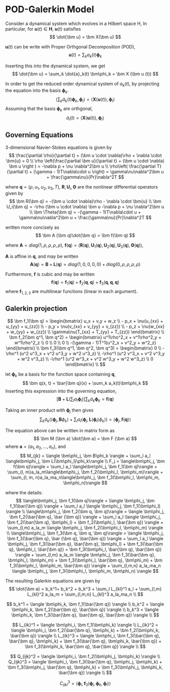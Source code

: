 # POD-Galerkin Model

Consider a dynamical system which evolves in a Hilbert space H, In particular, for $\bm u(t)\in \bm H$, $\bm u(t)$ satisfies
$$
    \dot{\bm u} = \bm X(\bm u)
$$

$\bm u(t)$ can be write with Proper Orthgonal Decomposition (POD),
$$
    \bm u(t) = \sum_k a_k(t) \bm\phi_k
$$

Inserting this into the dynamical system, we get
$$
    \dot{\bm u} = \sum_k \dot{a}_k(t) \bm\phi_k = \bm X (\bm u (t))
$$

In order to get the reduced order dynamical system of $a_k(t)$, by projecting the equation into the basis $\bm \phi_k$.
$$
    \langle\sum_k \dot{a}_k(t) \bm\phi_k, \bm\phi_l\rangle = \langle\bm X (\bm u (t)), \bm\phi_l\rangle
$$
Assuming that the basis $\bm \phi_k$ are orthgonal, 
$$
    \dot{a}_l(t) = \langle\bm X (\bm u (t)), \bm\phi_l\rangle
$$

## Governing Equations
3-dimensional Navier-Stokes equations is given by
$$
    \frac{\partial \rho}{\partial t} + (\bm u \cdot \nabla)\rho + \nabla \cdot \bm{u} = 0 \\
    \rho \left(\frac{\partial \bm u}{\partial t} + (\bm u \cdot \nabla) \bm u \right ) = -\nabla p + \nu \nabla^2\bm u \\
    \rho\left( \frac{\partial T}{\partial t} + (\gamma - 1)T\nabla\cdot u \right) = \gamma\nu\nabla^2\bm u + \frac{\gamma\nu}{Pr}\nabla^2T
$$

where $\bm q = (\rho, u_1, u_2, u_3, T)$, $\bm R, \bm U_i, \bm \Theta$ are the nonlinear differential operators given by
$$
    \bm R(\bm q) = -(\bm u \cdot \nabla)\rho - \nabla \cdot \bm{u} \\
    \bm U_i(\bm q) = -\rho (\bm u \cdot \nabla) \bm u -\nabla p + \nu \nabla^2\bm u \\
    \bm \Theta(\bm q) = -(\gamma - 1)T\nabla\cdot u + \gamma\nu\nabla^2\bm u + \frac{\gamma\nu}{Pr}\nabla^2T
$$

written more concisely as 
$$
    \bm A (\bm q)\dot{\bm q} = \bm f(\bm q)
$$

where $\bm A = diag(1, \rho, \rho, \rho, \rho)$, $\bm f (\bm q) = (\bm R(\bm q), \bm U_1(\bm q), \bm U_2(\bm q), \bm U_3(\bm q), \bm \Theta(\bm q))$, 

$\bm A$ is affine in $\bm q$, and may be written 
$$
    \bm A (\bm q) = \bm B + \bm L (\bm q) = diag(1, 0, 0, 0, 0) + diag(0, \rho, \rho, \rho, \rho)
$$

Furthermore, $\bm f$ is cubic and may be written
$$
    \bm f(\bm q) = \bm f_1(\bm q) + \bm f_2(\bm q, \bm q) + \bm f_3(\bm q, \bm q, \bm q) 
$$
where $\bm f_{1,2,3}$ are multilinear functions (linear in each argument).

## Galerkin projection

$$
    \bm f_1(\bm q) = 
    \begin{bmatrix}
        u_x + v_y + w_z \\
        - p_x + \nu(u_{xx} + u_{yy} + u_{zz}) \\
        - p_y + \nu(v_{xx} + v_{yy} + v_{zz}) \\
        - p_z + \nu(w_{xx} + w_{yy} + w_{zz}) \\
        \gamma\nu(T_{xx} + T_{yy} + T_{zz})
    \end{bmatrix} \\ 
    \bm f_2(\bm q^1, \bm q^2) = 
    \begin{bmatrix}
        u^1\rho^2_x + v^1\rho^2_y + w^1\rho^2_z \\
        0 \\
        0 \\
        0 \\
        -(\gamma - 1)T^1(u^2_x + v^2_y + w^2_z)
    \end{bmatrix} \\
    \bm f_3(\bm q^1, \bm q^2, \bm q^3) = 
    \begin{bmatrix}
        0 \\
        -\rho^1 (u^2 u^3_x + v^2 u^3_y + w^2 u^3_z) \\
        -\rho^1 (u^2 v^3_x + v^2 v^3_y + w^2 v^3_z) \\
        -\rho^1 (u^2 w^3_x + v^2 w^3_y + w^2 w^3_z) \\
        0
    \end{bmatrix} \\
$$

let $\bm \phi_k$ be a basis for the function space containing $\bm q$, 
$$
    \bm q(x, t) = \bar{\bm q}(x) + \sum_k a_k(t)\bm\phi_k
$$
Inserting this expression into the governing equation,
$$
    \left[\bm B + \bm L\left( \sum_l a_l\bm\phi_l\right)\right] \sum_k\dot{a}_k\bm\phi_k = \bm f (\bm q)
$$

Taking an inner product with $\bm\phi_j$ then gives
$$
    \sum_k \dot{a}_k\left( \langle\bm\phi_j, \bm B\phi_k\rangle + \sum_l a_l \langle\bm\phi_j, \bm L(\bm\phi_l)\phi_k\rangle \right) = \langle\bm\phi_j, \bm f(\bm q)\rangle
$$

The equation above can be written in matrix form as
$$
    \bm M (\bm a) \dot{\bm a} = \bm F (\bm a)
$$
where $\bm a = (a_1, a_2, ..., a_n)$, and
$$
    M_{jk} = \langle \bm\phi_j, \bm B\phi_k \rangle + \sum_l a_l \langle\bm\phi_j, \bm L(\bm\phi_l)\phi_k\rangle \\
    F_j = \langle\bm\phi_j, \bm f(\bm q)\rangle = \sum_l a_l \langle\bm\phi_j, \bm f_1(\bm q)\rangle + \sum_{l, m}a_la_m\langle\bm\phi_j, \bm f_2(\bm\phi_l, \bm\phi_m)\rangle + \sum_{l, m, n}a_la_ma_n\langle\bm\phi_j, \bm f_3(\bm\phi_l, \bm\phi_m, \bm\phi_n)\rangle
$$

where the details:
$$
    \langle\bm\phi_j, \bm f_1(\bm q)\rangle = \langle \bm\phi_j, \bm f_1(\bar{\bm q}) \rangle + \sum_l a_l \langle \bm\phi_j, \bm f_1(\bm\phi_l) \rangle \\
    \langle\bm\phi_j, \bm f_2(\bm q, \bm q)\rangle = \langle \bm\phi_j, \bm f_2(\bar{\bm q}, \bar {\bm q}) \rangle + \sum_l a_l \langle \bm\phi_j, \bm f_2(\bar{\bm q}, \bm\phi_l) + \bm f_2(\bm\phi_l, \bar{\bm q}) \rangle + \sum_{l,m} a_la_m \langle \bm\phi_j, \bm f_2(\bm\phi_l, \bm\phi_m) \rangle \\
    \langle\bm\phi_j, \bm f_3(\bm q, \bm q, \bm q)\rangle = \langle \bm\phi_j, \bm f_3(\bar{\bm q}, \bar {\bm q}, \bar{\bm q}) \rangle + \sum_l a_l \langle \bm\phi_j, \bm f_3(\bar{\bm q}, \bar{\bm q}, \bm\phi_l) + \bm f_3(\bar{\bm q}, \bm\phi_l, \bar{\bm q}) + \bm f_3(\bm\phi_l, \bar{\bm q}, \bar{\bm q}) \rangle + \sum_{l,m} a_la_m \langle \bm\phi_j, \bm f_3(\bar{\bm q}, \bm\phi_l, \bm\phi_m) + \bm f_3(\bm\phi_l, \bar{\bm q}, \bm\phi_m) + \bm f_3(\bm\phi_l, \bm\phi_m, \bar{\bm q}) \rangle + \sum_{l,m,n} a_la_ma_n \langle \bm\phi_j, \bm f_3(\bm\phi_l, \bm\phi_m, \bm\phi_n) \rangle
$$

The resulting Galerkin equations are given by
$$
    \dot{\bm a} = b_k^1+ b_k^2 + b_k^3 + \sum_l L_{kl}^1 a_l + \sum_{l,m} L_{kl}^2 a_la_m + \sum_{l,m,n} L_{kl}^3 a_la_ma_n \\
$$

$$
    b_k^1 = \langle \bm\phi_k, \bm f_1(\bar{\bm q}) \rangle \\
    b_k^2 = \langle \bm\phi_k, \bm f_2(\bar{\bm q}, \bar{\bm q}) \rangle \\
    b_k^3 = \langle \bm\phi_k, \bm f_3(\bar{\bm q}, \bar{\bm q}, \bar{\bm q}) \rangle \\
$$

$$
    L_{ik}^1 = \langle \bm\phi_i, \bm f_1(\bm\phi_k) \rangle \\
    L_{ik}^2 = \langle \bm\phi_i, \bm f_2(\bar{\bm q}, \bm\phi_k) + \bm f_2(\bm\phi_k, \bar{\bm q}) \rangle \\
    L_{ik}^3 = \langle \bm\phi_i, \bm f_3(\bar{\bm q}, \bar{\bm q}, \bm\phi_k) + \bm f_3(\bar{\bm q}, \bm\phi_k, \bar{\bm q}) + \bm f_3(\bm\phi_k, \bar{\bm q}, \bar{\bm q}) \rangle \\
$$

$$
    Q_{ijk}^2 = \langle \bm\phi_i, \bm f_2(\bm\phi_j, \bm\phi_k) \rangle \\
    Q_{ijk}^3 = \langle \bm\phi_i, \bm f_3(\bar{\bm q}, \bm\phi_j, \bm\phi_k) + \bm f_3(\bm\phi_j, \bar{\bm q}, \bm\phi_k) + \bm f_3(\bm\phi_j, \bm\phi_k, \bar{\bm q}) \rangle \\
$$

$$
    C_{ijkl}^3 = \langle \bm\phi_i, \bm f_3(\bm\phi_j, \bm\phi_k, \bm\phi_l) \rangle
$$
